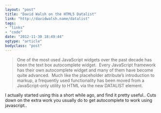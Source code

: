 ```yaml
---
layout: "post"
title: "David Walsh on the HTML5 Datalist"
link: "http://davidwalsh.name/datalist"
tags: 
- "links"
- "code"
date: "2012-11-30 18:49:44"
ogtype: "article"
bodyclass: "post"
---
```


> One of the most used JavaScript widgets over the past decade has been the text box autocomplete widget.  Every JavaScript framework has their own autocomplete widget and many of them have become quite advanced.  Much like the placeholder attribute’s introduction to markup, a frequently used functionality has been moved from a JavaScript-only utility to HTML via the new DATALIST element.

I actually started using this a short while ago, and find it pretty useful.. Cuts down on the extra work you usually do to get autocomplete to work using javascript..